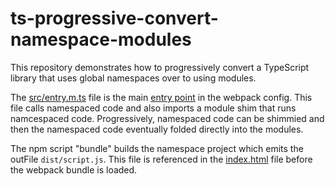 # ts-progressive-convert-namespace-modules

This repository demonstrates how to progressively convert a TypeScript library that uses global namespaces over to using modules.

The [src/entry.m.ts](https://github.com/bradymholt/ts-progressive-convert-namespace-modules/blob/master/src/entry.m.ts) file is the main [entry point](https://github.com/bradymholt/ts-progressive-convert-namespace-modules/blob/master/webpack.config.js#L6) in the webpack config. This file calls namespaced code and also imports
a module shim that runs namcespaced code. Progressively, namespaced code can be shimmied and then the namespaced code eventually folded directly into the modules.

The npm script "bundle" builds the namespace project which emits the outFile `dist/script.js`. This file is referenced in the [index.html](https://github.com/bradymholt/ts-progressive-convert-namespace-modules/blob/master/index.html) file before the webpack bundle is loaded.
